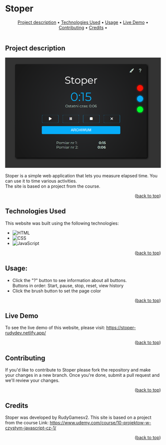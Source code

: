 <a name="readme-top"></a>

# Stoper

<!-- TABLE OF CONTENTS -->
<div align="center">
  <a href="#project-description">Project description</a> •
  <a href="#technologies-used">Technologies Used</a> •
  <a href="#usage">Usage</a> •
  <a href="#live-demo">Live Demo</a> •
  <a href="#contributing">Contributing</a> •
  <a href="#credits">Credits</a> •
</div>

<br>

## Project description

![Site screenshot][product-screenshot] <br>

Stoper is a simple web application that lets you measure elapsed time. You can use it to time various activities. <br>
The site is based on a project from the course.

<p align="right">(<a href="#readme-top">back to top</a>)</p>

## Technologies Used

This website was built using the following technologies:

- ![HTML][html-img]
- ![CSS][css-img]
- ![JavaScript][js-img]

<p align="right">(<a href="#readme-top">back to top</a>)</p>

## Usage:

- Click the "?" button to see information about all buttons. <br>
  Buttons in order: Start, pause, stop, reset, view history
- Click the brush button to set the page color

<p align="right">(<a href="#readme-top">back to top</a>)</p>

## Live Demo

To see the live demo of this website, please visit: https://stoper-rudydev.netlify.app/

<p align="right">(<a href="#readme-top">back to top</a>)</p>

## Contributing

If you'd like to contribute to Stoper please fork the repository and make your changes in a new branch. Once you're done, submit a pull request and we'll review your changes.

<p align="right">(<a href="#readme-top">back to top</a>)</p>

## Credits

Stoper was developed by RudyGamesv2.
This site is based on a project from the course
Link: https://www.udemy.com/course/10-projektow-w-czystym-javascript-cz-1/

<p align="right">(<a href="#readme-top">back to top</a>)</p>

[product-screenshot]: screen.png
[html-img]: https://img.shields.io/badge/-HTML-E34F26?logo=html5&logoColor=white
[css-img]: https://img.shields.io/badge/-CSS-1572B6?logo=css3&logoColor=white
[js-img]: https://img.shields.io/badge/-JS-F7DF1E?logo=javaScript&logoColor=white
